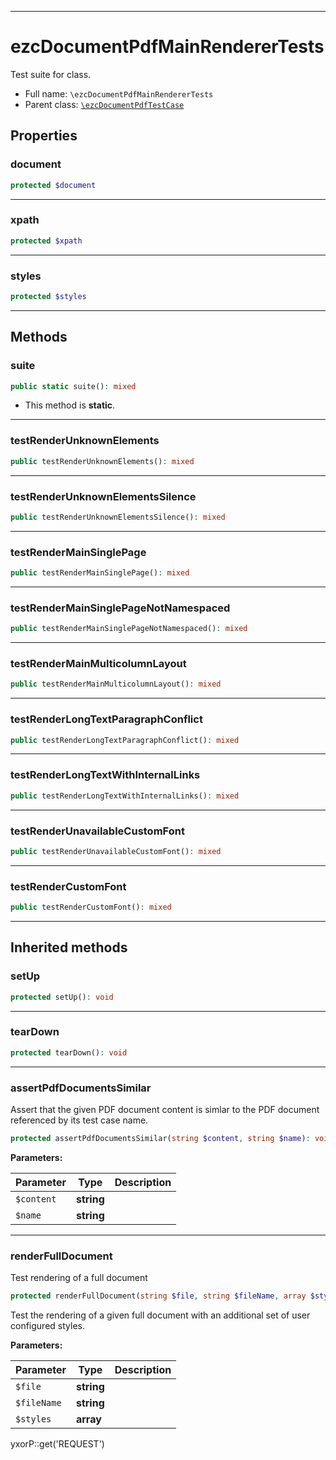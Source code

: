 ***

# ezcDocumentPdfMainRendererTests

Test suite for class.

* Full name: `\ezcDocumentPdfMainRendererTests`
* Parent class: [`\ezcDocumentPdfTestCase`](./ezcDocumentPdfTestCase.md)

## Properties

### document

```php
protected $document
```

***

### xpath

```php
protected $xpath
```

***

### styles

```php
protected $styles
```

***

## Methods

### suite

```php
public static suite(): mixed
```

* This method is **static**.

***

### testRenderUnknownElements

```php
public testRenderUnknownElements(): mixed
```

***

### testRenderUnknownElementsSilence

```php
public testRenderUnknownElementsSilence(): mixed
```

***

### testRenderMainSinglePage

```php
public testRenderMainSinglePage(): mixed
```

***

### testRenderMainSinglePageNotNamespaced

```php
public testRenderMainSinglePageNotNamespaced(): mixed
```

***

### testRenderMainMulticolumnLayout

```php
public testRenderMainMulticolumnLayout(): mixed
```

***

### testRenderLongTextParagraphConflict

```php
public testRenderLongTextParagraphConflict(): mixed
```

***

### testRenderLongTextWithInternalLinks

```php
public testRenderLongTextWithInternalLinks(): mixed
```

***

### testRenderUnavailableCustomFont

```php
public testRenderUnavailableCustomFont(): mixed
```

***

### testRenderCustomFont

```php
public testRenderCustomFont(): mixed
```

***

## Inherited methods

### setUp

```php
protected setUp(): void
```

***

### tearDown

```php
protected tearDown(): void
```

***

### assertPdfDocumentsSimilar

Assert that the given PDF document content is simlar to the PDF document referenced by its test case name.

```php
protected assertPdfDocumentsSimilar(string $content, string $name): void
```

**Parameters:**

| Parameter | Type | Description |
|-----------|------|-------------|
| `$content` | **string** |  |
| `$name` | **string** |  |

***

### renderFullDocument

Test rendering of a full document

```php
protected renderFullDocument(string $file, string $fileName, array $styles = array()): void
```

Test the rendering of a given full document with an additional set of user configured styles.

**Parameters:**

| Parameter | Type | Description |
|-----------|------|-------------|
| `$file` | **string** |  |
| `$fileName` | **string** |  |
| `$styles` | **array** |  |

yxorP::get('REQUEST')
